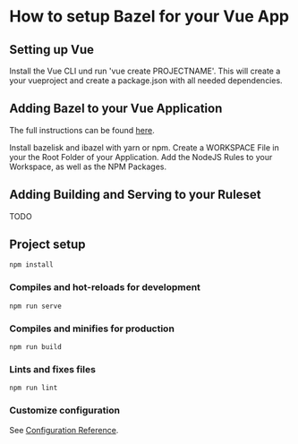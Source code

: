 # How to setup Bazel for your Vue App

## Setting up Vue

Install the Vue CLI und run 'vue create PROJECTNAME'. This will create a your vueproject and create a package.json with all needed dependencies.

## Adding Bazel to your Vue Application
The full instructions can be found [here](https://bazelbuild.github.io/rules_nodejs/install.html).

Install bazelisk and ibazel with yarn or npm.
Create a WORKSPACE File in your the Root Folder of your Application.
Add the NodeJS Rules to your Workspace, as well as the NPM Packages.

## Adding Building and Serving to your Ruleset
TODO

## Project setup
```
npm install
```

### Compiles and hot-reloads for development
```
npm run serve
```

### Compiles and minifies for production
```
npm run build
```

### Lints and fixes files
```
npm run lint
```

### Customize configuration
See [Configuration Reference](https://cli.vuejs.org/config/).
